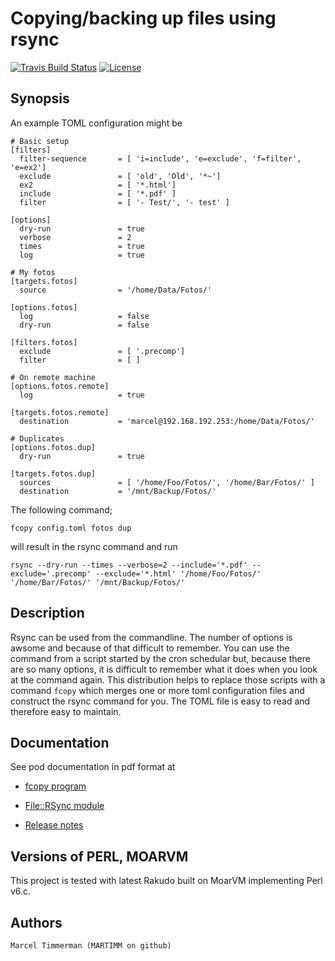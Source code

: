 # Copying/backing up files using rsync

[![Travis Build Status](https://travis-ci.org/MARTIMM/RSync.svg?branch=master)](https://travis-ci.org/MARTIMM/RSync)
[![License](http://martimm.github.io/label/License-label.svg)](http://www.perlfoundation.org/artistic_license_2_0)

## Synopsis

An example TOML configuration might be
```
# Basic setup
[filters]
  filter-sequence       = [ 'i=include', 'e=exclude', 'f=filter', 'e=ex2']
  exclude               = [ 'old', 'Old', '*~']
  ex2                   = [ '*.html']
  include               = [ '*.pdf' ]
  filter                = [ '- Test/', '- test' ]

[options]
  dry-run               = true
  verbose               = 2
  times                 = true
  log                   = true

# My fotos
[targets.fotos]
  source                = '/home/Data/Fotos/'

[options.fotos]
  log                   = false
  dry-run               = false

[filters.fotos]
  exclude               = [ '.precomp']
  filter                = [ ]

# On remote machine
[options.fotos.remote]
  log                   = true

[targets.fotos.remote]
  destination           = 'marcel@192.168.192.253:/home/Data/Fotos/'

# Duplicates
[options.fotos.dup]
  dry-run               = true

[targets.fotos.dup]
  sources               = [ '/home/Foo/Fotos/', '/home/Bar/Fotos/' ]
  destination           = '/mnt/Backup/Fotos/'
```
The following command;
```
fcopy config.toml fotos dup
```
will result in the rsync command and run
```
rsync --dry-run --times --verbose=2 --include='*.pdf' --exclude='.precomp' --exclude='*.html' '/home/Foo/Fotos/' '/home/Bar/Fotos/' '/mnt/Backup/Fotos/'
```

## Description

Rsync can be used from the commandline. The number of options is awsome and because of that difficult to remember. You can use the command from a script started by the cron schedular but, because there are so many options, it is difficult to remember what it does when you look at the command again. This distribution helps to replace those scripts with a command ```fcopy``` which merges one or more toml configuration files and construct the rsync command for you. The TOML file is easy to read and therefore easy to maintain.

## Documentation

See pod documentation in pdf format at

* [fcopy program](https://github.com/MARTIMM/RSync/blob/master/doc/fcopy.pdf)
* [File::RSync module](https://github.com/MARTIMM/RSync/blob/master/doc/RSync.pdf)

* [Release notes](https://github.com/MARTIMM/RSync/blob/master/doc/CHANGES.md)

## Versions of PERL, MOARVM

This project is tested with latest Rakudo built on MoarVM implementing Perl v6.c.

## Authors

```
Marcel Timmerman (MARTIMM on github)
```
